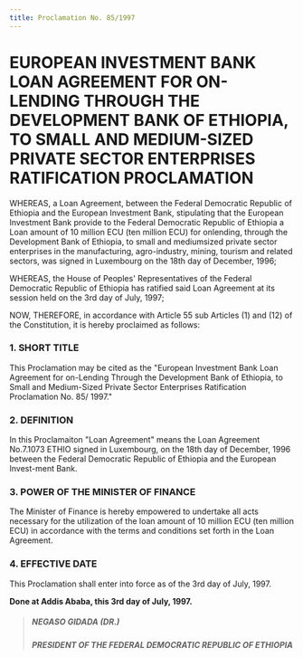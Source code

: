 ```yaml
---
title: Proclamation No. 85/1997
---
```


# EUROPEAN INVESTMENT BANK LOAN AGREEMENT FOR ON-LENDING THROUGH THE DEVELOPMENT BANK OF ETHIOPIA, TO SMALL AND MEDIUM-SIZED PRIVATE SECTOR ENTERPRISES RATIFICATION PROCLAMATION

WHEREAS, a Loan Agreement, between the Federal Democratic Republic of Ethiopia and the European Investment Bank, stipulating that the European Investment Bank provide to the Federal Democratic Republic of Ethiopia a Loan amount of 10 million ECU (ten million ECU) for onlending, through the Development Bank of Ethiopia, to small and mediumsized private sector enterprises in the manufacturing, agro-industry, mining, tourism and related sectors, was signed in Luxembourg on the 18th day of December, 1996;

WHEREAS, the House of Peoples' Representatives of the Federal Democratic Republic of Ethiopia has ratified said Loan Agreement at its session held on the 3rd day of July, 1997;

NOW, THEREFORE, in accordance with Article 55 sub Articles (1) and (12) of the Constitution, it is hereby proclaimed as follows:

### 1. SHORT TITLE

This Proclamation may be cited as the "European Investment Bank Loan Agreement for on-Lending Through the Development Bank of Ethiopia, to Small and Medium-Sized Private Sector Enterprises Ratification Proclamation No. 85/ 1997."

### 2. DEFINITION

In this Proclamaiton "Loan Agreement" means the Loan Agreement No.7.1073 ETHIO signed in Luxembourg, on the 18th day of December, 1996 between the Federal Democratic Republic of Ethiopia and the European Invest-ment Bank.

### 3. POWER OF THE MINISTER OF FINANCE

The Minister of Finance is hereby empowered to undertake all acts necessary for the utilization of the loan amount of 10 million ECU (ten million ECU) in accordance with the terms and conditions set forth in the Loan Agreement.

### 4. EFFECTIVE DATE

This Proclamation shall enter into force as of the 3rd day of July, 1997.

**Done at Addis Ababa, this 3rd day of July, 1997.**

> ##### NEGASO GIDADA (DR.)
>
> ##### PRESIDENT OF THE FEDERAL DEMOCRATIC REPUBLIC OF ETHIOPIA